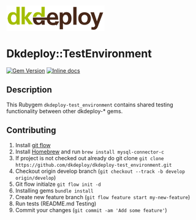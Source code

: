 ![dkdeploy::core](assets/dkdeploy-logo.png)

# Dkdeploy::TestEnvironment

[![Gem Version](https://badge.fury.io/rb/dkdeploy-test_environment.svg)](https://badge.fury.io/rb/dkdeploy-test_environment) [![Inline docs](http://inch-ci.org/github/dkdeploy/dkdeploy-core.svg?branch=develop)](http://inch-ci.org/github/dkdeploy/dkdeploy-core)

## Description

This Rubygem `dkdeploy-test_environment` contains shared testing functionality between other dkdeploy-* gems.

## Contributing

1. Install [git flow](https://github.com/nvie/gitflow)
2. Install [Homebrew](http://brew.sh/) and run `brew install mysql-connector-c`
3. If project is not checked out already do git clone `git clone https://github.com/dkdeploy/dkdeploy-test_environment.git`
4. Checkout origin develop branch (`git checkout --track -b develop origin/develop`)
5. Git flow initialze `git flow init -d`
6. Installing gems `bundle install`
7. Create new feature branch (`git flow feature start my-new-feature`)
8. Run tests (README.md Testing)
9. Commit your changes (`git commit -am 'Add some feature'`)
